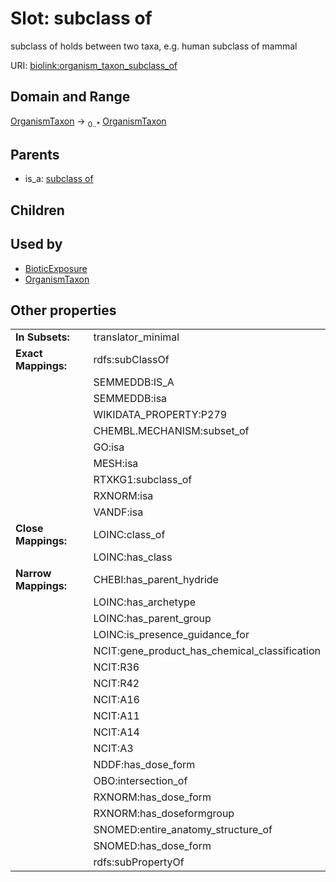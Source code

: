 
# Slot: subclass of


subclass of holds between two taxa, e.g. human subclass of mammal

URI: [biolink:organism_taxon_subclass_of](https://w3id.org/biolink/vocab/organism_taxon_subclass_of)


## Domain and Range

[OrganismTaxon](OrganismTaxon.md) &#8594;  <sub>0..\*</sub> [OrganismTaxon](OrganismTaxon.md)

## Parents

 *  is_a: [subclass of](subclass_of.md)

## Children


## Used by

 * [BioticExposure](BioticExposure.md)
 * [OrganismTaxon](OrganismTaxon.md)

## Other properties

|  |  |  |
| --- | --- | --- |
| **In Subsets:** | | translator_minimal |
| **Exact Mappings:** | | rdfs:subClassOf |
|  | | SEMMEDDB:IS_A |
|  | | SEMMEDDB:isa |
|  | | WIKIDATA_PROPERTY:P279 |
|  | | CHEMBL.MECHANISM:subset_of |
|  | | GO:isa |
|  | | MESH:isa |
|  | | RTXKG1:subclass_of |
|  | | RXNORM:isa |
|  | | VANDF:isa |
| **Close Mappings:** | | LOINC:class_of |
|  | | LOINC:has_class |
| **Narrow Mappings:** | | CHEBI:has_parent_hydride |
|  | | LOINC:has_archetype |
|  | | LOINC:has_parent_group |
|  | | LOINC:is_presence_guidance_for |
|  | | NCIT:gene_product_has_chemical_classification |
|  | | NCIT:R36 |
|  | | NCIT:R42 |
|  | | NCIT:A16 |
|  | | NCIT:A11 |
|  | | NCIT:A14 |
|  | | NCIT:A3 |
|  | | NDDF:has_dose_form |
|  | | OBO:intersection_of |
|  | | RXNORM:has_dose_form |
|  | | RXNORM:has_doseformgroup |
|  | | SNOMED:entire_anatomy_structure_of |
|  | | SNOMED:has_dose_form |
|  | | rdfs:subPropertyOf |

